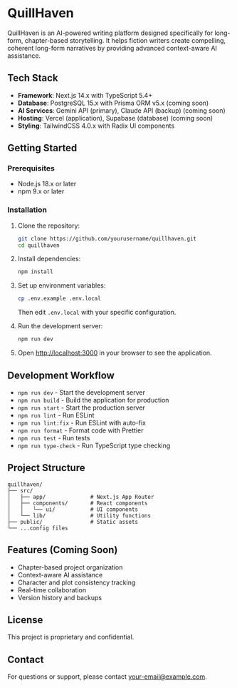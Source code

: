 # QuillHaven

QuillHaven is an AI-powered writing platform designed specifically for long-form, chapter-based storytelling. It helps fiction writers create compelling, coherent long-form narratives by providing advanced context-aware AI assistance.

## Tech Stack

- **Framework**: Next.js 14.x with TypeScript 5.4+
- **Database**: PostgreSQL 15.x with Prisma ORM v5.x (coming soon)
- **AI Services**: Gemini API (primary), Claude API (backup) (coming soon)
- **Hosting**: Vercel (application), Supabase (database) (coming soon)
- **Styling**: TailwindCSS 4.0.x with Radix UI components

## Getting Started

### Prerequisites

- Node.js 18.x or later
- npm 9.x or later

### Installation

1. Clone the repository:

   ```bash
   git clone https://github.com/yourusername/quillhaven.git
   cd quillhaven
   ```

2. Install dependencies:

   ```bash
   npm install
   ```

3. Set up environment variables:

   ```bash
   cp .env.example .env.local
   ```

   Then edit `.env.local` with your specific configuration.

4. Run the development server:

   ```bash
   npm run dev
   ```

5. Open [http://localhost:3000](http://localhost:3000) in your browser to see the application.

## Development Workflow

- `npm run dev` - Start the development server
- `npm run build` - Build the application for production
- `npm run start` - Start the production server
- `npm run lint` - Run ESLint
- `npm run lint:fix` - Run ESLint with auto-fix
- `npm run format` - Format code with Prettier
- `npm run test` - Run tests
- `npm run type-check` - Run TypeScript type checking

## Project Structure

```
quillhaven/
├── src/
│   ├── app/              # Next.js App Router
│   ├── components/       # React components
│   │   └── ui/           # UI components
│   └── lib/              # Utility functions
├── public/               # Static assets
└── ...config files
```

## Features (Coming Soon)

- Chapter-based project organization
- Context-aware AI assistance
- Character and plot consistency tracking
- Real-time collaboration
- Version history and backups

## License

This project is proprietary and confidential.

## Contact

For questions or support, please contact [your-email@example.com](mailto:your-email@example.com).
